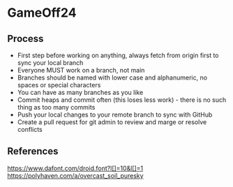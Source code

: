 # GameOff24
## Process
* First step before working on anything, always fetch from origin first to sync your local branch
* Everyone MUST work on a branch, not main
* Branches should be named with lower case and alphanumeric, no spaces or special characters
* You can have as many branches as you like
* Commit heaps and commit often (this loses less work) - there is no such thing as too many commits
* Push your local changes to your remote branch to sync with GitHub
* Create a pull request for git admin to review and marge or resolve conflicts

## References
https://www.dafont.com/droid.font?l[]=10&l[]=1
https://polyhaven.com/a/overcast_soil_puresky
